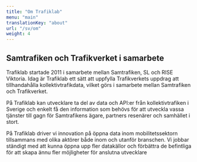 ```yaml
---
title: "Om Trafiklab"
menu: "main"
translationKey: "about"
url: "/sv/om"
weight: 4
---
```

## Samtrafiken och Trafikverket i samarbete

Trafiklab startade 2011 i samarbete mellan Samtrafiken, SL och RISE Viktoria. Idag är Trafiklab ett sätt att uppfylla
Trafikverkets uppdrag att tillhandahålla kollektivtrafikdata, vilket görs i samarbete mellan Samtrafiken och
Trafikverket.

På Trafiklab kan utvecklare ta del av data och API:er från kollektivtrafiken i Sverige och enkelt få den information som
behövs för att utveckla vassa tjänster till gagn för Samtrafikens ägare, partners resenärer och samhället i stort.

På Trafiklab driver vi innovation på öppna data inom mobilitetssektorn tillsammans med olika aktörer både inom och
utanför branschen. Vi jobbar ständigt med att kunna öppna upp fler datakällor och förbättra de befintliga för att skapa
ännu fler möjligheter för anslutna utvecklare
